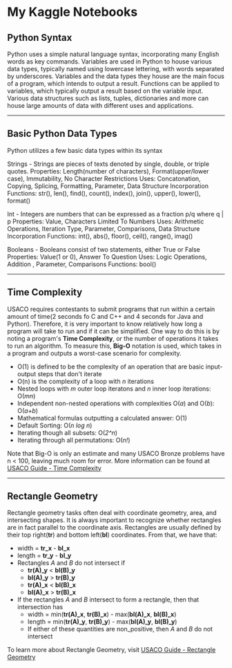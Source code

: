 # My Kaggle Notebooks

## Python Syntax
Python uses a simple natural language syntax, incorporating many English words as key commands. Variables are used in Python to house various data types, typically named using lowercase lettering, with words separated by underscores. Variables and the data types they house are the main focus of a program, which intends to output a result. Functions can be applied to variables, which typically output a result based on the variable input. Various data structures such as lists, tuples, dictionaries and more can house large amounts of data with different uses and applications.

---

## Basic Python Data Types
Python utilizes a few basic data types within its syntax

Strings - Strings are pieces of texts denoted by single, double, or triple quotes.
    Properties: Length(number of characters), Format(upper/lower case), Immutability, No Character Restrictions
    Uses: Concatonation, Copying, Splicing, Formatting, Parameter, Data Structure Incorporation
    Functions: str(), len(), find(), count(), index(), join(), upper(), lower(), format()


Int - Integers are numbers that can be expressed as a fraction p/q where q | p
    Properties: Value, Characters Limited To Numbers
    Uses: Arithmetic Operations, Iteration Type, Parameter, Comparisons, Data Structure Incorporation
    Functions: int(), abs(), floor(), ceil(), range(), imag()

Booleans - Booleans consist of two statements, either True or False
    Properties: Value(1 or 0), Answer To Question
    Uses: Logic Operations, Addition , Parameter, Comparisons
    Functions: bool()

---

## Time Complexity

USACO requires contestants to submit programs that run within a certain amount of time(2 seconds fo C and C++ and 4 seconds for Java and Python). Therefore, it is very important to know relatively how long a program will take to run and if it can be simplified. One way to do this is by noting a program's **Time Complexity**, or the number of operations it takes to run an algorithm. To measure this, **Big-O** notation is used, which takes in a program and outputs a worst-case scenario for complexity.


* O(1) is defined to be the complexity of an operation that are basic input-output steps that don't iterate
* O(n) is the complexity of a loop with *n* iterations
* Nested loops with *m* outer loop iteratons and *n* inner loop iterations: O(*mn*)
* Independent non-nested operations with complexities O(*a*) and O(*b*): O(*a+b*)
* Mathematical formulas outputting a calculated answer: O(1)
* Default Sorting: O(*n log n*)
* Iterating though all subsets: O(*2^n*)
* Iterating through all permutations: O(*n!*)

Note that Big-O is only an estimate and many USACO Bronze problems have n < 100, leaving much room for error.
More information can be found at [USACO Guide - Time Complexity](https://usaco.guide/bronze/time-comp?lang=py) 

---

## Rectangle Geometry

Rectangle geometry tasks often deal with coordinate geometry, area, and intersecting shapes. It is always important
to recognize whether rectangles are in fact parallel to the coordinate axis. Rectangles are usually defined by their top right(**tr**) and bottom left(**bl**) coordinates. From that, we have that:
* width = **tr_x** - **bl_x**
* length = **tr_y** - **bl_y**
* Rectangles *A* and *B* do not intersect if
    * **tr(A)_y** < **bl(B)_y**
    * **bl(A)_y** > **tr(B)_y**
    * **tr(A)_x** < **bl(B)_x**
    * **bl(A)_x** > **tr(B)_x**
* If the rectangles *A* and *B* intersect to form a rectangle, then that intersection has
    * width = min(**tr(A)_x**, **tr(B)_x**) - max(**bl(A)_x**, **bl(B)_x**)
    * length = min(**tr(A)_y**, **tr(B)_y**) - max(**bl(A)_y**, **bl(B)_y**)
    * If either of these quantities are non_positive, then *A* and *B* do not intersect

To learn more about Rectangle Geometry, visit [USACO Guide - Rectangle Geometry](https://usaco.guide/bronze/rect-geo?lang=py)

